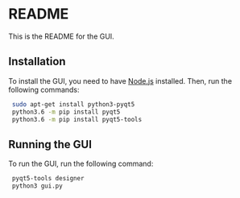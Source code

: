 # README

This is the README for the GUI.

## Installation

To install the GUI, you need to have [Node.js](https://nodejs.org/en/) installed. Then, run the following commands:

```bash
 sudo apt-get install python3-pyqt5
 python3.6 -m pip install pyqt5
 python3.6 -m pip install pyqt5-tools 
```

## Running the GUI

To run the GUI, run the following command:

```bash
 pyqt5-tools designer
 python3 gui.py
```
